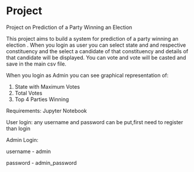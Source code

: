 # Project
Project on Prediction of a Party Winning an Election


This project aims to build a system for prediction of a party winning an election .
When you login as user you can select state and and respective constituency and the select a candidate of that constituency and details of that candidate will be displayed.
You can vote and vote will be casted and save in the main csv file.

When you login as Admin you can see graphical representation of:
1. State with Maximum Votes
2. Total Votes
3. Top 4 Parties Winning

Requirements:
Jupyter Notebook

User login:
any username and password can be put,first need to register than login

Admin Login:

username - admin

password - admin_password
